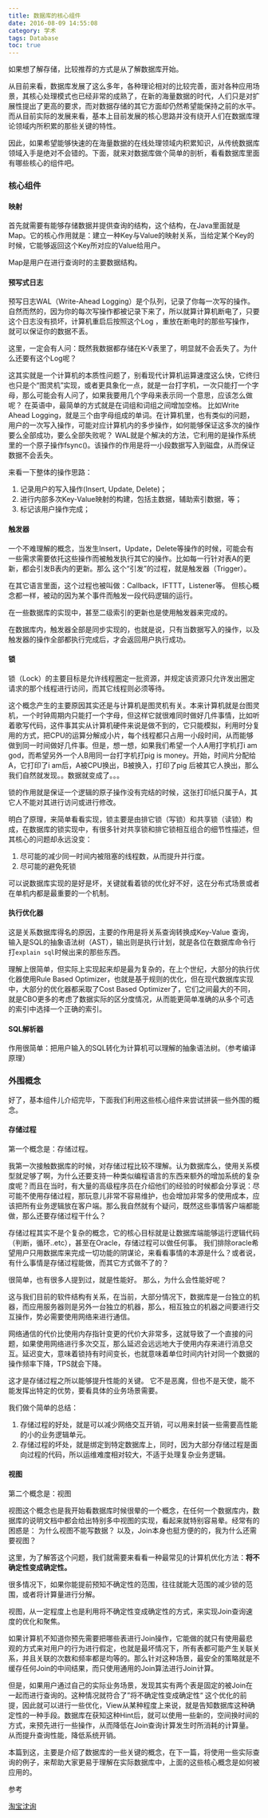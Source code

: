 ```yaml
---
title: 数据库的核心组件
date: 2016-08-09 14:55:08
category: 学术
tags: Database
toc: true
---
```


如果想了解存储，比较推荐的方式是从了解数据库开始。

从目前来看，数据库发展了这么多年，各种理论相对的比较完善，面对各种应用场景，其核心处理模式也已经非常的成熟了，在新的海量数据的时代，人们只是对扩展性提出了更高的要求，而对数据存储的其它方面却仍然希望能保持之前的水平。而从目前实际的发展来看，基本上目前发展的核心思路并没有绕开人们在数据库理论领域内所积累的那些关键的特性。

因此，如果希望能够快速的在海量数据的在线处理领域内积累知识，从传统数据库领域入手是绝对不会错的。下面，就来对数据库做个简单的剖析，看看数据库里面有哪些核心的组件吧。

### 核心组件

#### 映射

首先就需要有能够存储数据并提供查询的结构，这个结构，在Java里面就是Map。它的核心作用就是：建立一种Key与Value的映射关系，当给定某个Key的时候，它能够返回这个Key所对应的Value给用户。

Map是用户在进行查询时的主要数据结构。


#### 预写式日志

预写日志WAL（Write-Ahead Logging）是个队列，记录了你每一次写的操作。自然而然的，因为你的每次写操作都被记录下来了，所以就算计算机断电了，只要这个日志没有损坏，计算机重启后按照这个Log ，重放在断电时的那些写操作，就可以保证你的数据不丢。

这里，一定会有人问：既然我数据都存储在K-V表里了，明显就不会丢失了。为什么还要有这个Log呢？

这其实就是一个计算机的本质性问题了，别看现代计算机运算速度这么快，它终归也只是个“图灵机”实现，或者更具象化一点，就是一台打字机，一次只能打一个字母，那么可能会有人问了，如果我要用几个字母来表示同一个意思，应该怎么做呢？ 在英语中，最简单的方式就是在词组和词组之间增加空格。 比如Write Ahead Logging，就是三个由字母组成的单词。在计算机里，也有类似的问题，用户的一次写入操作，可能对应计算机内的多步操作，如何能够保证这多次的操作要么全部成功，要么全部失败呢？ WAL就是个解决的方法，它利用的是操作系统里的一个原子操作fsync()。该操作的作用是将一小段数据写入到磁盘，从而保证数据不会丢失。

来看一下整体的操作思路：

1. 记录用户的写入操作(Insert, Update, Delete)；
2. 进行内部多次Key-Value映射的构建，包括主数据，辅助索引数据，等；
3. 标记该用户操作完成；

#### 触发器

一个不难理解的概念，当发生Insert，Update，Delete等操作的时候，可能会有一些需求需要依托这些操作而被触发执行其它的操作。比如每一行针对表A的更新，都会引发B表内的更新。那么 这个“引发”的过程，就是触发器（Trigger）。

在其它语言里面，这个过程也被叫做：Callback，IFTTT，Listener等。 但核心概念都一样，被动的因为某个事件而触发一段代码逻辑的运行。

在一些数据库的实现中，甚至二级索引的更新也是使用触发器来完成的。

在数据库内，触发器全部是同步实现的，也就是说，只有当数据写入的操作，以及触发器的操作全部都执行完成后，才会返回用户执行成功。

#### 锁

锁（Lock）的主要目标是允许线程圈定一批资源，并规定该资源只允许发出圈定请求的那个线程进行访问，而其它线程则必须等待。

这个概念产生的主要原因其实还是与计算机是图灵机有关。本来计算机就是台图灵机，一个时钟周期内只能打一个字母，但这样它就很难同时做好几件事情，比如听着歌写代码，这件事其实从计算机硬件来说是做不到的，它只能模拟，利用时分复用的方式，把CPU的运算分解成小片，每个线程都只占用一小段时间，从而能够做到同一时间做好几件事。但是，想一想，如果我们希望一个人A用打字机打i am god，而希望另外一个人B用同一台打字机打pig is money。开始，时间片分配给A，它打印了i am后，A被CPU换出，B被换入，打印了pig 后被其它人换出，那么我们自然就发现。。数据就变成了。。。 

锁的作用就是保证一个逻辑的原子操作没有完结的时候，这张打印纸只属于A，其它人不能对其进行访问或进行修改。

明白了原理，来简单看看实现，锁主要是由排它锁（写锁）和共享锁（读锁）构成，在数据库的锁实现中，有很多针对共享锁和排它锁相互组合的细节性描述，但其核心的问题却永远没变：

1. 尽可能的减少同一时间内被阻塞的线程数，从而提升并行度。
2. 尽可能的避免死锁

可以说数据库实现的是好是坏，关键就看着锁的优化好不好，这在分布式场景或者在单机内都是最重要的一个机制。

#### 执行优化器

这是关系数据库得名的原因，主要的作用是将关系查询转换成Key-Value 查询，输入是SQL的抽象语法树（AST），输出则是执行计划，就是各位在数据库命令行打`explain sql`时候出来的那些东西。

理解上很简单，但实际上实现起来却是最为复杂的，在上个世纪，大部分的执行优化器使用Rule Based Optimizer，也就是基于规则的优化，但在现代数据库实现中，大部分的优化器都采取了Cost Based Optimizer了，它们之间最大的不同，就是CBO更多的考虑了数据实际的区分度情况，从而能更简单准确的从多个可选的索引中选择一个正确的索引。

#### SQL解析器

作用很简单：把用户输入的SQL转化为计算机可以理解的抽象语法树。（参考编译原理）

### 外围概念

好了，基本组件儿介绍完毕，下面我们利用这些核心组件来尝试拼装一些外围的概念。

#### 存储过程

第一个概念是：存储过程。

我第一次接触数据库的时候，对存储过程比较不理解。认为数据库么，使用关系模型就足够了啊，为什么还要支持一种类似编程语言的东西来额外的增加系统的复杂度呢？而且在当时，有大量的高级程序员在介绍他们的经验的时候都会分享说：尽可能不使用存储过程，那玩意儿非常不容易维护，也会增加非常多的使用成本，应该把所有业务逻辑放在客户端。那么我自然就有个疑问，既然这些事情客户端都能做，那么还要存储过程干什么？

存储过程其实不是个复杂的概念，它的核心目标就是让数据库端能够运行逻辑代码（判断，循环..etc），甚至在Oracle，存储过程可以做任何事。 我们排除oracle希望用户只用数据库来完成一切功能的阴谋论，来看看事情的本源是什么？或者说，有什么事情是存储过程能做，而其它方式做不了的？

很简单，也有很多人提到过，就是性能好。 那么，为什么会性能好呢？

这与我们目前的软件结构有关系，在当前，大部分情况下，数据库是一台独立的机器，而应用服务器则是另外一台独立的机器，那么，相互独立的机器之间要进行交互操作，势必需要使用网络来进行通信。

网络通信的代价比使用内存指针变更的代价大非常多，这就导致了一个直接的问题，如果使用网络进行多次交互，那么延迟会远远地大于使用内存来进行消息交互。延迟变大，意味着锁持有时间变长，也就意味着单位时间内针对同一个数据的操作频率下降，TPS就会下降。 

这才是存储过程之所以能够提升性能的关键。 它不是恶魔，但也不是天使，能不能发挥出特定的优势，要看具体的业务场景需要。

我们做个简单的总结：

1. 存储过程的好处，就是可以减少网络交互开销，可以用来封装一些需要高性能的小的业务逻辑单元。
2. 存储过程的坏处，就是绑定到特定数据库上，同时，因为大部分存储过程是面向过程的代码，所以运维难度相对较大，不适于处理复杂业务逻辑。

#### 视图

第二个概念是：视图

视图这个概念也是我开始看数据库时候很晕的一个概念，在任何一个数据库内，数据库的说明文档中都会给出特别多中视图的实现，看起来就特别容易晕。经常有的困惑是： 为什么视图不能写数据？ 以及，Join本身也挺方便的的，我为什么还需要视图？

这里，为了解答这个问题，我们就需要来看看一种最常见的计算机优化方法：__将不确定性变成确定性。__

很多情况下，如果你能提前预知不确定性的范围，往往就能大范围的减少锁的范围，或者将计算量进行分解。

视图，从一定程度上也是利用将不确定性变成确定性的方式，来实现Join查询速度的优化和聚焦。

如果计算机不知道你预先需要把哪些表进行Join操作，它能做的就只有使用最悲观的方式来对用户的行为进行假定，也就是最坏情况下，所有表都可能产生关联关系，并且关联的次数和频率都是均等的。那么针对这种场景，最安全的策略就是不缓存任何Join的中间结果，而只使用通用的Join算法进行Join计算。

但是，如果用户通过自己的实际业务场景，发现其实有两个表是固定的被Join在一起而进行查询的。这种情况就符合了”将不确定性变成确定性“ 这个优化的前提，因此就可以进行一些优化，View从某种程度上来说，就是告知数据库这种确定性的一种手段。数据库在获知这种Hint后，就可以使用一些新的，空间换时间的方式，来预先进行一些操作，从而降低在Join查询计算发生时所消耗的计算量。从而提升查询性能，降低系统开销。

本篇到这，主要是介绍了数据库的一些关键的概念，在下一篇，将使用一些实际查询的例子，来帮助大家更易于理解在实际数据库中，上面的这些核心概念是如何被应用的。

参考

[淘宝沈询](http://blog.sina.com.cn/s/blog_693f08470101l1n1.html)
